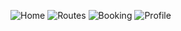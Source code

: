 ![Home](https://github.com/user-attachments/assets/c3432c90-b35c-4db0-8493-5375a2048e73)
![Routes](https://github.com/user-attachments/assets/f24efd3a-cd04-4282-8d44-3f9ec3b7ffa9)
![Booking](https://github.com/user-attachments/assets/1265d43b-00f6-4876-a553-347628583197)
![Profile](https://github.com/user-attachments/assets/5b965c7c-235f-4602-8f13-7bb3ffdfe16d)
